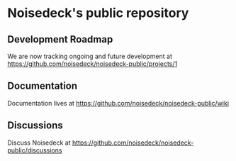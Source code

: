 # Noisedeck's public repository

## Development Roadmap ##
We are now tracking ongoing and future development at https://github.com/noisedeck/noisedeck-public/projects/1

## Documentation ##
Documentation lives at https://github.com/noisedeck/noisedeck-public/wiki

## Discussions ##
Discuss Noisedeck at https://github.com/noisedeck/noisedeck-public/discussions


